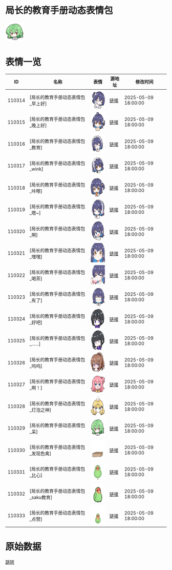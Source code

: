 # 局长的教育手册动态表情包

<img src="./cover.png" height="60" alt="cover" />

# 表情一览

|ID|名称|表情|源地址|修改时间|
|----|----|----|----|----|
|110314|[局长的教育手册动态表情包_早上好]|<img src="./pic/110314_%5B局长的教育手册动态表情包_早上好%5D.gif" height="60" alt="早上好"/>|[链接](https://i0.hdslb.com/bfs/garb/b848cfe30b412b140f0d764fa9f883b4df28b901.gif)|2025-05-09 18:00:00|
|110315|[局长的教育手册动态表情包_晚上好]|<img src="./pic/110315_%5B局长的教育手册动态表情包_晚上好%5D.gif" height="60" alt="晚上好"/>|[链接](https://i0.hdslb.com/bfs/garb/034cbe3c1445172b0155930646d2fea55933d4ba.gif)|2025-05-09 18:00:00|
|110316|[局长的教育手册动态表情包_教育]|<img src="./pic/110316_%5B局长的教育手册动态表情包_教育%5D.gif" height="60" alt="教育"/>|[链接](https://i0.hdslb.com/bfs/garb/44c3545e60cd140c1db2aef3cbb99130af42926a.gif)|2025-05-09 18:00:00|
|110317|[局长的教育手册动态表情包_wink]|<img src="./pic/110317_%5B局长的教育手册动态表情包_wink%5D.gif" height="60" alt="wink"/>|[链接](https://i0.hdslb.com/bfs/garb/40a14e254de643e1309b0ddd845688b45beb3e61.gif)|2025-05-09 18:00:00|
|110318|[局长的教育手册动态表情包_咔嚓]|<img src="./pic/110318_%5B局长的教育手册动态表情包_咔嚓%5D.gif" height="60" alt="咔嚓"/>|[链接](https://i0.hdslb.com/bfs/garb/767198f20c425ce9b3b83da7bfd643a3404c90df.gif)|2025-05-09 18:00:00|
|110319|[局长的教育手册动态表情包_嗯~]|<img src="./pic/110319_%5B局长的教育手册动态表情包_嗯~%5D.gif" height="60" alt="嗯~"/>|[链接](https://i0.hdslb.com/bfs/garb/47b6bd7c7431f08f3f5bd6ac241a2311bb3faca8.gif)|2025-05-09 18:00:00|
|110320|[局长的教育手册动态表情包_啊]|<img src="./pic/110320_%5B局长的教育手册动态表情包_啊%5D.gif" height="60" alt="啊"/>|[链接](https://i0.hdslb.com/bfs/garb/942fdb92045a2fea927750a32ceb474deb6fdd28.gif)|2025-05-09 18:00:00|
|110321|[局长的教育手册动态表情包_嘿嘿]|<img src="./pic/110321_%5B局长的教育手册动态表情包_嘿嘿%5D.gif" height="60" alt="嘿嘿"/>|[链接](https://i0.hdslb.com/bfs/garb/475bc1ba97c9b696b5eb6348af29e19b39a91281.gif)|2025-05-09 18:00:00|
|110322|[局长的教育手册动态表情包_喝茶]|<img src="./pic/110322_%5B局长的教育手册动态表情包_喝茶%5D.gif" height="60" alt="喝茶"/>|[链接](https://i0.hdslb.com/bfs/garb/7d4ea7c3700f65d464c628deaf9a6c863a419fee.gif)|2025-05-09 18:00:00|
|110323|[局长的教育手册动态表情包_有了]|<img src="./pic/110323_%5B局长的教育手册动态表情包_有了%5D.gif" height="60" alt="有了"/>|[链接](https://i0.hdslb.com/bfs/garb/1444f5ff428cd54917596b27ee2cd9f34d51715f.gif)|2025-05-09 18:00:00|
|110324|[局长的教育手册动态表情包_好吧]|<img src="./pic/110324_%5B局长的教育手册动态表情包_好吧%5D.gif" height="60" alt="好吧"/>|[链接](https://i0.hdslb.com/bfs/garb/9a4a0a7fb96b7acd5469abc8652cf3acf0fc0032.gif)|2025-05-09 18:00:00|
|110325|[局长的教育手册动态表情包_......]|<img src="./pic/110325_%5B局长的教育手册动态表情包_......%5D.gif" height="60" alt="......"/>|[链接](https://i0.hdslb.com/bfs/garb/bfc0718561acdf2b0d1abe5e2fd7e89f211097a9.gif)|2025-05-09 18:00:00|
|110326|[局长的教育手册动态表情包_呜呜]|<img src="./pic/110326_%5B局长的教育手册动态表情包_呜呜%5D.gif" height="60" alt="呜呜"/>|[链接](https://i0.hdslb.com/bfs/garb/1f51c6f835424b066fd3a6d8db29f79f0c3d3c5e.gif)|2025-05-09 18:00:00|
|110327|[局长的教育手册动态表情包_啊！]|<img src="./pic/110327_%5B局长的教育手册动态表情包_啊！%5D.gif" height="60" alt="啊！"/>|[链接](https://i0.hdslb.com/bfs/garb/7e6881e77ac816ec57ae34f4e2f5d564412b0dc9.gif)|2025-05-09 18:00:00|
|110328|[局长的教育手册动态表情包_灯泡之神]|<img src="./pic/110328_%5B局长的教育手册动态表情包_灯泡之神%5D.gif" height="60" alt="灯泡之神"/>|[链接](https://i0.hdslb.com/bfs/garb/390aeacf64c8e1d80690cc78d18030c6c44a6e2b.gif)|2025-05-09 18:00:00|
|110329|[局长的教育手册动态表情包_呆]|<img src="./pic/110329_%5B局长的教育手册动态表情包_呆%5D.gif" height="60" alt="呆"/>|[链接](https://i0.hdslb.com/bfs/garb/08c8aba3424e89ab0d3c82ae417c2920d2568e2d.gif)|2025-05-09 18:00:00|
|110330|[局长的教育手册动态表情包_发现色禽]|<img src="./pic/110330_%5B局长的教育手册动态表情包_发现色禽%5D.gif" height="60" alt="发现色禽"/>|[链接](https://i0.hdslb.com/bfs/garb/b444dee7902b2cc8ea38bb3ed0a4258e72ad594a.gif)|2025-05-09 18:00:00|
|110331|[局长的教育手册动态表情包_比心]|<img src="./pic/110331_%5B局长的教育手册动态表情包_比心%5D.gif" height="60" alt="比心"/>|[链接](https://i0.hdslb.com/bfs/garb/5cfc24ab0e02bd63d06bfa06c6967239bedf0957.gif)|2025-05-09 18:00:00|
|110332|[局长的教育手册动态表情包_saku教育]|<img src="./pic/110332_%5B局长的教育手册动态表情包_saku教育%5D.gif" height="60" alt="saku教育"/>|[链接](https://i0.hdslb.com/bfs/garb/7f252894c34b5634d84121b3d5b40f479da0d132.gif)|2025-05-09 18:00:00|
|110333|[局长的教育手册动态表情包_点赞]|<img src="./pic/110333_%5B局长的教育手册动态表情包_点赞%5D.gif" height="60" alt="点赞"/>|[链接](https://i0.hdslb.com/bfs/garb/6b9cea1bff2c3437dc4afa90227c5a28cf94ad7c.gif)|2025-05-09 18:00:00|

# 原始数据

[跳转](./raw.json)


